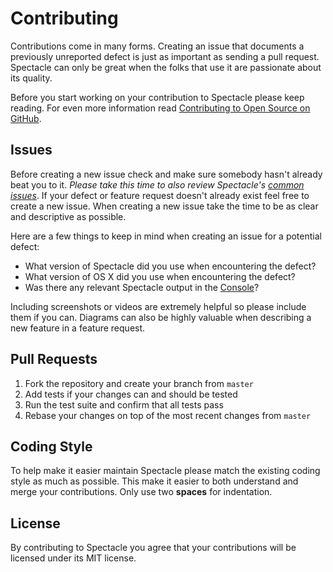 # Contributing

Contributions come in many forms. Creating an issue that documents a previously unreported defect is just as important as sending a pull request. Spectacle can only be great when the folks that use it are passionate about its quality.

Before you start working on your contribution to Spectacle please keep reading. For even more information read [Contributing to Open Source on GitHub][1].

## Issues

Before creating a new issue check and make sure somebody hasn't already beat you to it. _Please take this time to also review Spectacle's [common issues][2]_. If your defect or feature request doesn't already exist feel free to create a new issue. When creating a new issue take the time to be as clear and descriptive as possible.

Here are a few things to keep in mind when creating an issue for a potential defect:

* What version of Spectacle did you use when encountering the defect?
* What version of OS X did you use when encountering the defect?
* Was there any relevant Spectacle output in the [Console][3]?

Including screenshots or videos are extremely helpful so please include them if you can. Diagrams can also be highly valuable when describing a new feature in a feature request.

## Pull Requests

1. Fork the repository and create your branch from `master`
2. Add tests if your changes can and should be tested
3. Run the test suite and confirm that all tests pass
4. Rebase your changes on top of the most recent changes from `master`

## Coding Style

To help make it easier maintain Spectacle please match the existing coding style as much as possible. This make it easier to both understand and merge your contributions. Only use two __spaces__ for indentation.

## License

By contributing to Spectacle you agree that your contributions will be licensed under its MIT license.

[1]: https://guides.github.com/activities/contributing-to-open-source/#contributing
[2]: https://github.com/eczarny/spectacle#common-issues
[3]: https://en.wikipedia.org/wiki/Console_(OS_X)
